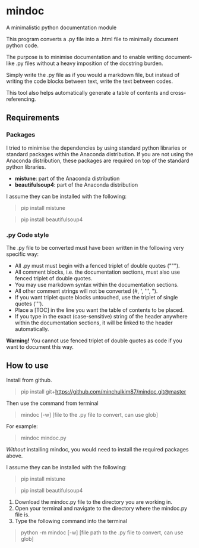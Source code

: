# mindoc

A minimalistic python documentation module

This program converts a .py file into a .html file to minimally document python code.

The purpose is to minimise documentation and to enable writing document-like .py files without a heavy imposition of the docstring burden.

Simply write the .py file as if you would a markdown file, but instead of writing the code blocks between text, write the text between codes.

This tool also helps automatically generate a table of contents and cross-referencing.

## Requirements

### Packages

I tried to minimise the dependencies by using standard python libraries or standard packages within the Anaconda distribution. If you are not using the Anaconda distribution, these packages are required on top of the standard python libraries.

* **mistune**: part of the Anaconda distribution
* **beautifulsoup4**: part of the Anaconda distribution

I assume they can be installed with the following:

> pip install mistune

> pip install beautifulsoup4


### .py Code style

The .py file to be converted must have been written in the following very specific way:

* All .py must must begin with a fenced triplet of double quotes (&quot;&quot;&quot;).
* All comment blocks, i.e. the documentation sections, must also use fenced triplet of double quotes.
* You may use markdown syntax within the documentation sections.
* All other comment strings will not be converted (#, ', ''', ").
* If you want triplet quote blocks untouched, use the triplet of single quotes (''').
* Place a [TOC] in the line you want the table of contents to be placed.
* If you type in the exact (case-sensitive) string of the header anywhere within the documentation sections, it will be linked to the header automatically.

**Warning!**
You cannot use fenced triplet of double quotes as code if you want to document this way.


## How to use

Install from github.

> pip install git+https://github.com/minchulkim87/mindoc.git@master

Then use the command from terminal

> mindoc [-w] [file to the .py file to convert, can use glob]

For example:

> mindoc mindoc.py


*Without* installing mindoc,  you would need to install the required packages above.

I assume they can be installed with the following:

> pip install mistune

> pip install beautifulsoup4


1. Download the mindoc.py file to the directory you are working in.
2. Open your terminal and navigate to the directory where the mindoc.py file is.
3. Type the following command into the terminal

> python -m mindoc [-w] [file path to the .py file to convert, can use glob]
